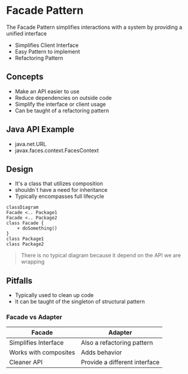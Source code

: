 # Facade Pattern

The Facade Pattern simplifies interactions with a system by providing a unified interface

- Simplifies Client Interface
- Easy Pattern to implement
- Refactoring Pattern

## Concepts

- Make an API easier to use
- Reduce dependencies on outside code
- Simplify the interface or client usage
- Can be taught of a refactoring pattern

## Java API Example

- java.net.URL
- javax.faces.context.FacesContext

## Design

- It's a class that utilizes composition
- shouldn´t have a need for inheritance
- Typically encompasses full lifecycle

```mermaid
classDiagram
Facade <.. Package1
Facade <.. Package2
class Facade {
    + doSomething()
}
class Package1
class Package2
```

> There is no typical diagram because it depend on the API we are wrapping

## Pitfalls

- Typically used to clean up code
- It can be taught of the singleton of structural pattern

### Facade vs Adapter

| Facade                | Adapter                       |
| --------------------- | ----------------------------- |
| Simplifies Interface  | Also a refactoring pattern    |
| Works with composites | Adds behavior                 |
| Cleaner API           | Provide a different interface |
